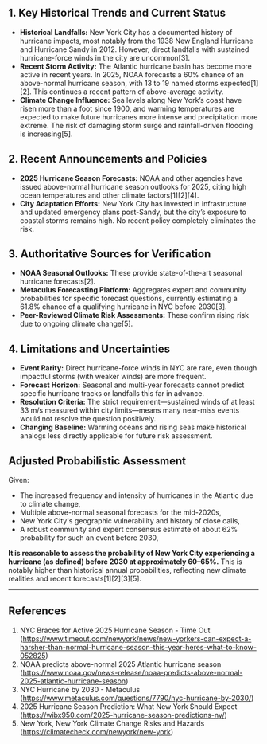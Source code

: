 ## 1. Key Historical Trends and Current Status

- **Historical Landfalls:** New York City has a documented history of hurricane impacts, most notably from the 1938 New England Hurricane and Hurricane Sandy in 2012. However, direct landfalls with sustained hurricane-force winds in the city are uncommon[3].
- **Recent Storm Activity:** The Atlantic hurricane basin has become more active in recent years. In 2025, NOAA forecasts a 60% chance of an above-normal hurricane season, with 13 to 19 named storms expected[1][2]. This continues a recent pattern of above-average activity.
- **Climate Change Influence:** Sea levels along New York’s coast have risen more than a foot since 1900, and warming temperatures are expected to make future hurricanes more intense and precipitation more extreme. The risk of damaging storm surge and rainfall-driven flooding is increasing[5].

## 2. Recent Announcements and Policies

- **2025 Hurricane Season Forecasts:** NOAA and other agencies have issued above-normal hurricane season outlooks for 2025, citing high ocean temperatures and other climate factors[1][2][4].
- **City Adaptation Efforts:** New York City has invested in infrastructure and updated emergency plans post-Sandy, but the city’s exposure to coastal storms remains high. No recent policy completely eliminates the risk.

## 3. Authoritative Sources for Verification

- **NOAA Seasonal Outlooks:** These provide state-of-the-art seasonal hurricane forecasts[2].
- **Metaculus Forecasting Platform:** Aggregates expert and community probabilities for specific forecast questions, currently estimating a 61.8% chance of a qualifying hurricane in NYC before 2030[3].
- **Peer-Reviewed Climate Risk Assessments:** These confirm rising risk due to ongoing climate change[5].

## 4. Limitations and Uncertainties

- **Event Rarity:** Direct hurricane-force winds in NYC are rare, even though impactful storms (with weaker winds) are more frequent.
- **Forecast Horizon:** Seasonal and multi-year forecasts cannot predict specific hurricane tracks or landfalls this far in advance.
- **Resolution Criteria:** The strict requirement—sustained winds of at least 33 m/s measured within city limits—means many near-miss events would not resolve the question positively.
- **Changing Baseline:** Warming oceans and rising seas make historical analogs less directly applicable for future risk assessment.

## Adjusted Probabilistic Assessment

Given:
- The increased frequency and intensity of hurricanes in the Atlantic due to climate change,
- Multiple above-normal seasonal forecasts for the mid-2020s,
- New York City's geographic vulnerability and history of close calls,
- A robust community and expert consensus estimate of about 62% probability for such an event before 2030,

**It is reasonable to assess the probability of New York City experiencing a hurricane (as defined) before 2030 at approximately 60–65%.** This is notably higher than historical annual probabilities, reflecting new climate realities and recent forecasts[1][2][3][5].

---

## References

1. NYC Braces for Active 2025 Hurricane Season - Time Out (https://www.timeout.com/newyork/news/new-yorkers-can-expect-a-harsher-than-normal-hurricane-season-this-year-heres-what-to-know-052825)
2. NOAA predicts above-normal 2025 Atlantic hurricane season (https://www.noaa.gov/news-release/noaa-predicts-above-normal-2025-atlantic-hurricane-season)
3. NYC Hurricane by 2030 - Metaculus (https://www.metaculus.com/questions/7790/nyc-hurricane-by-2030/)
4. 2025 Hurricane Season Prediction: What New York Should Expect (https://wibx950.com/2025-hurricane-season-predictions-ny/)
5. New York, New York Climate Change Risks and Hazards (https://climatecheck.com/newyork/new-york)